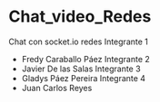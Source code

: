 # Chat_video_Redes
Chat con socket.io redes
Integrante 1
- Fredy Caraballo Páez
Integrante 2
- Javier De las Salas
Integrante 3
- Gladys Páez Pereira
Integrante 4
- Juan Carlos Reyes
